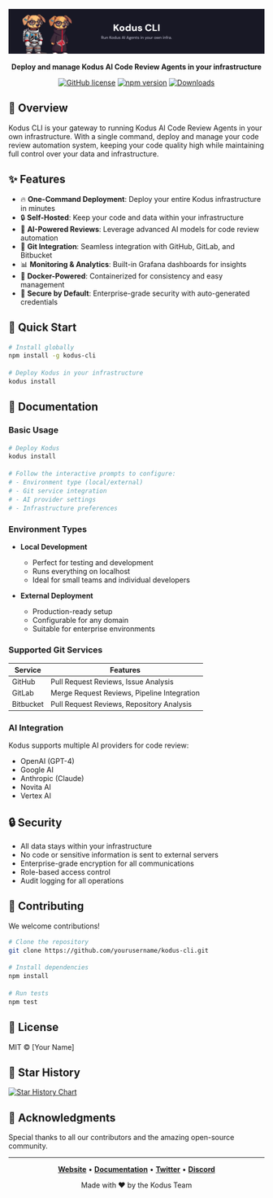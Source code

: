 <div align="center">
  
<p align="center">
  <img src="assets/cli-banner.png" alt="Kodus CLI Banner" width="600px" />
</p>

**Deploy and manage Kodus AI Code Review Agents in your infrastructure**

[![GitHub license](https://img.shields.io/github/license/kodustech/kodus-cli)](https://github.com/yourusername/kodus-cli/blob/main/LICENSE)
[![npm version](https://img.shields.io/npm/v/@kodus/cli)](https://www.npmjs.com/package/@kodus/cli)
[![Downloads](https://img.shields.io/npm/dm/@kodus/cli)](https://www.npmjs.com/package/@kodus/cli)

</div>

## 🌟 Overview

Kodus CLI is your gateway to running Kodus AI Code Review Agents in your own infrastructure. With a single command, deploy and manage your code review automation system, keeping your code quality high while maintaining full control over your data and infrastructure.

## ✨ Features

- 🔥 **One-Command Deployment**: Deploy your entire Kodus infrastructure in minutes
- 🔒 **Self-Hosted**: Keep your code and data within your infrastructure
- 🤖 **AI-Powered Reviews**: Leverage advanced AI models for code review automation
- 🔄 **Git Integration**: Seamless integration with GitHub, GitLab, and Bitbucket
- 📊 **Monitoring & Analytics**: Built-in Grafana dashboards for insights
- 🐳 **Docker-Powered**: Containerized for consistency and easy management
- 🔐 **Secure by Default**: Enterprise-grade security with auto-generated credentials

## 🚀 Quick Start

```bash
# Install globally
npm install -g kodus-cli

# Deploy Kodus in your infrastructure
kodus install
```

## 📖 Documentation

### Basic Usage

```bash
# Deploy Kodus
kodus install

# Follow the interactive prompts to configure:
# - Environment type (local/external)
# - Git service integration
# - AI provider settings
# - Infrastructure preferences
```

### Environment Types

- **Local Development**

  - Perfect for testing and development
  - Runs everything on localhost
  - Ideal for small teams and individual developers

- **External Deployment**
  - Production-ready setup
  - Configurable for any domain
  - Suitable for enterprise environments

### Supported Git Services

| Service   | Features                                    |
| --------- | ------------------------------------------- |
| GitHub    | Pull Request Reviews, Issue Analysis        |
| GitLab    | Merge Request Reviews, Pipeline Integration |
| Bitbucket | Pull Request Reviews, Repository Analysis   |

### AI Integration

Kodus supports multiple AI providers for code review:

- OpenAI (GPT-4)
- Google AI
- Anthropic (Claude)
- Novita AI
- Vertex AI

## 🔒 Security

- All data stays within your infrastructure
- No code or sensitive information is sent to external servers
- Enterprise-grade encryption for all communications
- Role-based access control
- Audit logging for all operations

## 🤝 Contributing

We welcome contributions!

```bash
# Clone the repository
git clone https://github.com/yourusername/kodus-cli.git

# Install dependencies
npm install

# Run tests
npm test
```

## 📜 License

MIT © [Your Name]

## 🌟 Star History

[![Star History Chart](https://api.star-history.com/svg?repos=yourusername/kodus-cli&type=Date)](https://star-history.com/#yourusername/kodus-cli&Date)

## 🙏 Acknowledgments

Special thanks to all our contributors and the amazing open-source community.

---

<div align="center">

**[Website](https://kodus.ios)** • **[Documentation](https://docs.kodus.io)** • **[Twitter](https://twitter.com/kodustech)** • **[Discord](https://discord.gg/VkbfjbZr)**

Made with ❤️ by the Kodus Team

</div>
